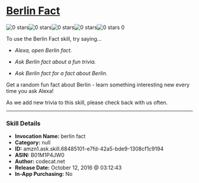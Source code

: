 # [Berlin Fact](http://alexa.amazon.com/#skills/amzn1.ask.skill.68485101-e7fd-42a5-bde9-1308cf1c9194)
![0 stars](../../images/ic_star_border_black_18dp_1x.png)![0 stars](../../images/ic_star_border_black_18dp_1x.png)![0 stars](../../images/ic_star_border_black_18dp_1x.png)![0 stars](../../images/ic_star_border_black_18dp_1x.png)![0 stars](../../images/ic_star_border_black_18dp_1x.png) 0

To use the Berlin Fact skill, try saying...

* *Alexa, open Berlin fact.*

* *Ask Berlin fact about a fun trivia.*

* *Ask Berlin fact for a fact about Berlin.*

Get a random fun fact about Berlin - learn something interesting new every time you ask Alexa!

As we add new trivia to this skill, please check back with us often.

***

### Skill Details

* **Invocation Name:** berlin fact
* **Category:** null
* **ID:** amzn1.ask.skill.68485101-e7fd-42a5-bde9-1308cf1c9194
* **ASIN:** B01M1P4JW0
* **Author:** codecat.net
* **Release Date:** October 12, 2016 @ 03:12:43
* **In-App Purchasing:** No

